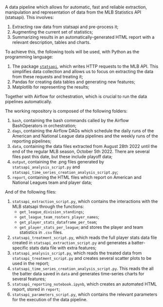 A data pipeline which allows for automatic, fast and reliable extraction, manipulation and representation of data from the MLB Statistics API (statsapi). This involves:

1. Extracting raw data from statsapi and pre-process it;
2. Augmenting the current set of statistics;
3. Summarizing results in an automatically-generated HTML report with a relevant description, tables and charts.

To achieve this, the following tools will be used, with Python as the programming language:
    
1. The package [`statsapi`](https://github.com/toddrob99/MLB-StatsAPI), which writes HTTP requests to the MLB API. This simplifies data collection and allows us to focus on extracting the data from these requests and treating it;
2. Pandas for creating data tables and generating new features;
3. Matplotlib for representing the results;

Together with Airflow for orchestration, which is crucial to run the data pipelines automatically.

The working repository is composed of the following folders:

1. `bash`, containing the bash commands called by the Airflow BashOperators in orchestration;
2. `dags`, containing the Airflow DAGs which schedule the daily runs of the American and National League data pipelines and the weekly runs of the reporting pipelines;
3. `data`, containing the data files extracted from August 28th 2022 until the end of the regular MLB season, October 5th 2022. There are several files past this date, but these include playoff data;
4. `output`, containing the .png files generated by `statsapi_analysis_script.py` and `statsapi_time_series_creation_analysis_script.py`;
5. `report`, containing the HTML files which report on American and National Leagues team and player data;

And of the following files:

1. `statsapi_extraction_script.py`, which contains the interactions with the MLB statsapi through the functions:
    * `get_league_division_standings`;
    * `get_league_team_rosters_player_names`;
    * `get_player_stats_dataframe_per_team`;
    * `get_player_stats_per_league`;
and stores the player and team statistics in `.csv` files.
2. `statsapi_treatment_script.py`, which reads the full player stats data file created in `statsapi_extraction_script.py` and generates a batter-specific stats data file with extra features;
3. `statsapi_analysis_script.py`, which reads the treated data from `statsapi_treatment_script.py` and creates several scatter plots to be used in the report;
4. `statsapi_time_series_creation_analysis_script.py`. This reads the all the batter data saved in `data` and generates time-series charts for several features;
5. `statsapi_reporting_notebook.ipynb`, which creates an automated HTML report, stored in `report`;
6. `statsapi_parameters_script.py`, which contains the relevant parameters for the execution of the data pipeline.